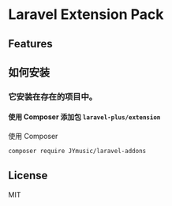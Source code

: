 
# Laravel Extension Pack

## Features

## 如何安装


### 它安装在存在的项目中。

#### 使用 Composer 添加包 `laravel-plus/extension`

使用 Composer 

```sh
composer require JYmusic/laravel-addons
```

## License

MIT
